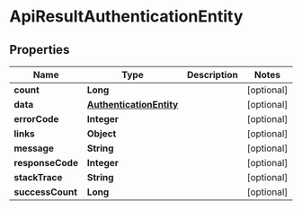 
# ApiResultAuthenticationEntity

## Properties
Name | Type | Description | Notes
------------ | ------------- | ------------- | -------------
**count** | **Long** |  |  [optional]
**data** | [**AuthenticationEntity**](AuthenticationEntity.md) |  |  [optional]
**errorCode** | **Integer** |  |  [optional]
**links** | **Object** |  |  [optional]
**message** | **String** |  |  [optional]
**responseCode** | **Integer** |  |  [optional]
**stackTrace** | **String** |  |  [optional]
**successCount** | **Long** |  |  [optional]



